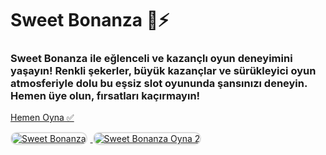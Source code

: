 <h1>Sweet Bonanza 🍭⚡️</h1>
<h3>Sweet Bonanza ile eğlenceli ve kazançlı oyun deneyimini yaşayın! Renkli şekerler, büyük kazançlar ve sürükleyici oyun atmosferiyle dolu bu eşsiz slot oyununda şansınızı deneyin. Hemen üye olun, fırsatları kaçırmayın!</h3>

<p>
    <a href="https://heylink.me/denemebonusu2025/">Hemen Oyna ✅</a>
</p>

<a href="https://heylink.me/denemebonusu2025/" title="Sweet Bonanza Oyna">
    <img src="https://i.ibb.co/YjtLwQ8/cats.jpg" alt="Sweet Bonanza" style="max-width: 48%; border: 2px solid #ddd; border-radius: 10px; margin-right: 1%;">
</a>
<a href="https://heylink.me/denemebonusu2025/" title="Sweet Bonanza Giriş">
    <img src="https://i.ibb.co/VHdrjnQ/df.jpg" alt="Sweet Bonanza Oyna 2" style="max-width: 48%; border: 2px solid #ddd; border-radius: 10px;">
</a>
